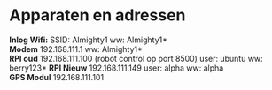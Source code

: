 # Apparaten en adressen
**Inlog Wifi:** SSID: Almighty1	ww: Almighty1*  
**Modem** 192.168.111.1		ww: Almighty1*  
**RPI oud** 192.168.111.100 (robot control op port 8500)  user: ubuntu ww: berry123*
**RPI Nieuw** 192.168.111.149			user: alpha	ww: alpha  
**GPS Modul** 192.168.111.101 

    
